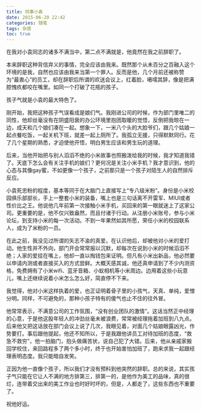 ```yaml
---
title: 同事小袁
date: 2015-06-20 22:42
categories: 随笔
tags: 杂感
toc: true
---
```

在我对小袁同志的诸多不满当中，第二点不满就是，他竟然在我之前辞职了。

本来辞职这种背信弃义的事情，完全应该由我来。既然那个从未百分之百融入这个环境的是我，自然也应该由我来当第一个罪人。反而是他，几个月前还被称赞为“最衷心”的员工，却在辞职后所谓的欢送会议上，红着脸，嗫嚅其辞，像是把满腔愧疚都咬在嘴里。如同一个打破了花瓶的孩子。

孩子气就是小袁的最大特色了。

刚开始，我把这种孩子气误看成是娘们气。我刚进公司的时候，作为部门里唯二的同性，他却丝毫没有在阴盛阳衰的办公环境里抱团取暖的觉悟，反倒把我晾在一边，成天和几个娘们凑在一起。想象一下，一米八个头的大脸爷们，跟几个姑娘一起点餐吃饭，一起关机下班，就差一起上厕所了。我孤立无援，只得默默同行。花了几个星期的熟悉，才迫使他开悟，明白男生应该和男生玩的道理。

后来，当他开始把与别人滔滔不绝的小米故事也照搬泼给我的时候，我才知道我错了。天底下怎么会有关注手机的娘们？更何况是关注小米手机？我才意识到，他的心态与其像gay蜜，不如更像一个孩子，之前那只是一个孩子对陌生人的自然排斥反应。

小袁死忠粉的程度，基本等同于在大脑门上直接写上“专八级米粉”。身份是小米校园俱乐部部长，手上一整套小米的装备，嘴上也是三句话离不开雷军、MIUI或者性价比之王。他说他几年前第一次接触小米手机，买回来的第一眼就迷上了这家公司。更重要的是，他不仅兴致盎然，而且付诸于行动。从注册小米账号，参与小米论坛，到支持小米的每一次活动。不到一年果然如其所愿，荣任小米的校园联系人，成为了米粉的一员。

在此之前，我没见过所谓的矢志不渝的真爱。在认识他后，却被他对小米的爱打动。他生性并不外向，部门开会常常报以沉默，却每次在说到小米的时候滔滔不绝；人家的爱挂在嘴上，他却一直以掏钱包来证明。但凡有小米出新品，他必然要以申请内测或者直接买入的方式尝鲜。大概天感其诚，他还真申请到了不少内测资格，免费拥有了小米wifi、蓝牙音箱、小蚁相机等小米周边。边用着这些小玩意儿，嘴上还继续说着小米怎么怎么好，简直停不下来。

我觉得，他对小米这样执着的爱，也正证明着骨子里的小孩气，天真、单纯，爱憎分明。同样，不可避免的，那种小孩子特有的傻气也止不住的往外冒。

他常常表示，不满意公司的工作氛围，“没有创业团队的激情”。这话当然正中经理的心意，于是他这股年轻人的冲劲丝毫未被浪费，常常被经理拖着加班到八九点。后来他又把这话放在部门会议上说了几次，我眼见着，对面几个姑娘眼露凶光，作势要打。事后跟他提起，他还不知所以，于是我跟他讲员工对待加班的态度，“救急不救穷”，他一拍脑门，抱头做痛苦状，说自己犯了大错。后来，他从亲戚家搬回学校住，来回路程多了两个多小时，终于也开始害怕加班了，跑来求我一起跟经理表明态度。我只能暗自发笑。

正因为他一直像个孩子，所以我们才没有预料到他突然的辞职。总的来说，其实孩子气只能在它让人不满的地方排第三，排第一的，是他作为美工的品味，真的很烂，连带着交出来的美工作业也时好时坏的，但是，人都走了，这些东西也不重要了。

祝他好运。



